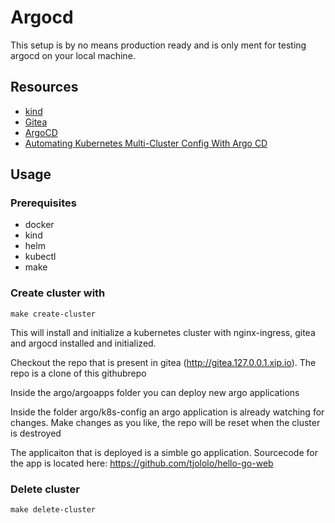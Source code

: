 # Argocd
This setup is by no means production ready and is only ment for testing argocd on your local machine.

## Resources
* [kind](https://kind.sigs.k8s.io/)
* [Gitea](https://gitea.io/en-us/)
* [ArgoCD](https://argoproj.github.io/argo-cd/)
* [Automating Kubernetes Multi-Cluster Config With Argo CD](https://argoproj.github.io/argo-cd/)

## Usage
### Prerequisites
* docker
* kind
* helm
* kubectl
* make

### Create cluster with 
```shell
make create-cluster
```

This will install and initialize a kubernetes cluster with nginx-ingress, gitea and argocd installed and initialized.

Checkout the repo that is present in gitea (http://gitea.127.0.0.1.xip.io). The repo is a clone of this githubrepo

Inside the argo/argoapps folder you can deploy new argo applications

Inside the folder argo/k8s-config an argo application is already watching for changes. Make changes as you like, the repo will be reset when the cluster is destroyed

The applicaiton that is deployed is a simble go application. Sourcecode for the app is located here: https://github.com/tjololo/hello-go-web

### Delete cluster
```shell
make delete-cluster
```